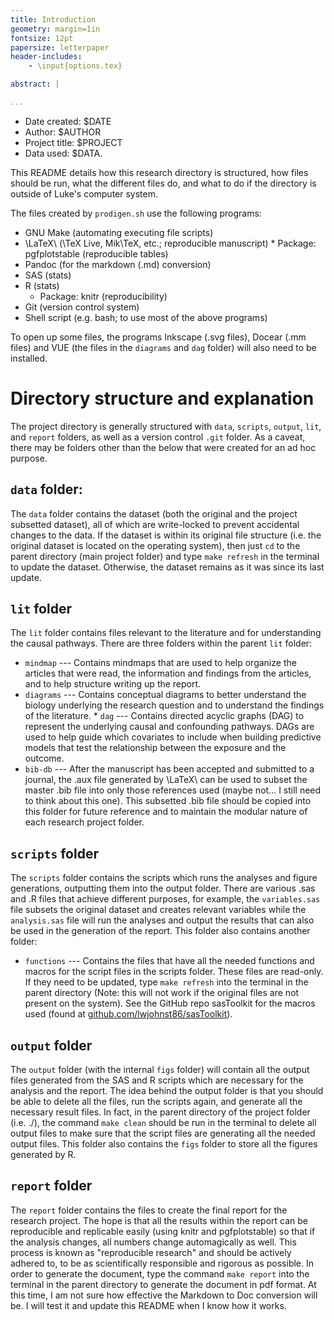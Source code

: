 ```yaml
---
title: Introduction
geometry: margin=1in
fontsize: 12pt
papersize: letterpaper
header-includes:
    - \input{options.tex}

abstract: |

...
```


* Date created: $DATE
* Author: $AUTHOR
* Project title: $PROJECT
* Data used: $DATA.

This README details how this research directory is structured, how
files should be run, what the different files do, and what to do if
the directory is outside of Luke's computer system.

The files created by `prodigen.sh` use the following programs:

* GNU Make (automating executing file scripts)
* \LaTeX\ (\TeX Live, Mik\TeX, etc.; reproducible manuscript) 
      * Package: pgfplotstable (reproducible tables)
* Pandoc (for the markdown (.md) conversion)
* SAS (stats)
* R (stats)
    * Package: knitr (reproducibility)
* Git (version control system)
* Shell script (e.g. bash; to use most of the above programs)

To open up some files, the programs Inkscape (.svg files), Docear (.mm
files) and VUE (the files in the `diagrams` and `dag` folder) will
also need to be installed.

# Directory structure and explanation

The project directory is generally structured with `data`,
`scripts`, `output`, `lit`, and `report` folders, as well as a version
control `.git` folder.  As a caveat, there may be folders other than
the below that were created for an ad hoc purpose.

## `data` folder:

The `data` folder contains the dataset (both the original and the
project subsetted dataset), all of which are write-locked to prevent
accidental changes to the data.  If the dataset is within its original
file structure (i.e. the original dataset is located on the operating
system), then just `cd` to the parent directory (main project folder)
and type `make refresh` in the terminal to update the dataset.
Otherwise, the dataset remains as it was since its last update.

## `lit` folder

The `lit` folder contains files relevant to the literature and for
understanding the causal pathways.  There are three folders within the
parent `lit` folder:

* `mindmap` --- Contains mindmaps that are used to help organize the
  articles that were read, the information and findings from the
  articles, and to help structure writing up the report.
* `diagrams` --- Contains conceptual diagrams to better understand the
  biology underlying the research question and to understand the
  findings of the literature.
	  * `dag` --- Contains directed acyclic graphs (DAG) to represent
         the underlying causal and confounding pathways.  DAGs are
         used to help guide which covariates to include when building
         predictive models that test the relationship between the
         exposure and the outcome.
* `bib-db` --- After the manuscript has been accepted and submitted to
  a journal, the .aux file generated by \LaTeX\ can be used to subset
  the master .bib file into only those references used (maybe not... I
  still need to think about this one).  This subsetted .bib file
  should be copied into this folder for future reference and to
  maintain the modular nature of each research project folder.

## `scripts` folder

The `scripts` folder contains the scripts which runs the analyses and
figure generations, outputting them into the output folder.  There are
various .sas and .R files that achieve different purposes, for
example, the `variables.sas` file subsets the original dataset and
creates relevant variables while the `analysis.sas` file will run the
analyses and output the results that can also be used in the
generation of the report.  This folder also contains another folder:

* `functions` --- Contains the files that have all the needed
  functions and macros for the script files in the scripts folder.
  These files are read-only.  If they need to be updated, type `make
  refresh` into the terminal in the parent directory (Note: this will
  not work if the original files are not present on the system).  See
  the GitHub repo sasToolkit for the macros used (found at
  [github.com/lwjohnst86/sasToolkit](https://github.com/lwjohnst86/sasToolkit)).

## `output` folder

The `output` folder (with the internal `figs` folder) will contain all
the output files generated from the SAS and R scripts which are
necessary for the analysis and the report.  The idea behind the output
folder is that you should be able to delete all the files, run the
scripts again, and generate all the necessary result files.  In fact,
in the parent directory of the project folder (i.e. ./), the command
`make clean` should be run in the terminal to delete all output files
to make sure that the script files are generating all the needed
output files.  This folder also contains the `figs` folder to store
all the figures generated by R.

## `report` folder

The `report` folder contains the files to create the final report for
the research project.  The hope is that all the results within the
report can be reproducible and replicable easily (using knitr and
pgfplotstable) so that if the analysis changes, all numbers change
automagically as well.  This process is known as "reproducible
research" and should be actively adhered to, to be as scientifically
responsible and rigorous as possible.  In order to generate the
document, type the command `make report` into the terminal in the
parent directory to generate the document in pdf format.  At this
time, I am not sure how effective the Markdown to Doc conversion will
be.  I will test it and update this README when I know how it works.

